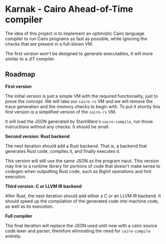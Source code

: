 # Karnak - Cairo Ahead-of-Time compiler

The idea of this project is to implement an optimistic Cairo language compiler
to run Cairo programs as fast as possible, while ignoring the checks that are
present in a full-blown VM.

The first version won't be designed to generate executables, it will more similar to a JIT compiler.

## Roadmap

**First version**

The initial version is just a simple VM with the required functionality, just to prove the concept. We will take our `cairo-rs` VM and we will remove the trace generation and the memory checks to begin with.
To put it shortly this first version is a simplified version of the `cairo-rs` VM.

It will load the JSON generated by StarkWare's `cairo-compile`, run those instructions without any checks. It should be small. 

**Second version: Rust backend**

The next iteration should add a Rust backend. That is, a backend that generates Rust code, compiles it, and finally executes it.

This version will still use the same JSON as the program input. This version may link to a runtime library for portions of code that doesn't make sense to
codegen when outputting Rust code, such as BigInt operations and hint execution.

**Third version: C or LLVM IR backend**

After Rust, the next iteration should add either a C or an LLVM IR backend. It should speed up the compilation of the generated code into machine code, as well as its execution.

**Full compiler**

The final iteration will replace the JSON used until now with a cairo source code lexer and parser, therefore eliminating the need for `cairo-compile` entirely.
